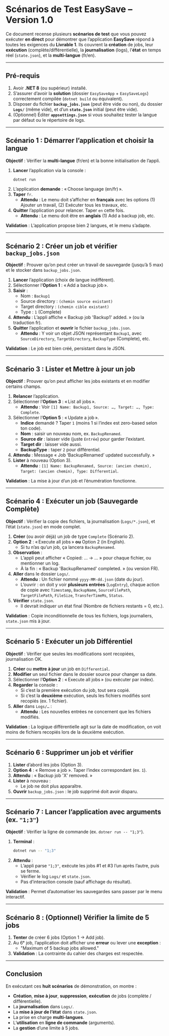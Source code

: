 # Scénarios de Test EasySave – Version 1.0

Ce document recense plusieurs **scénarios de test** que vous pouvez exécuter **en direct** pour démontrer que l’application **EasySave** répond à toutes les exigences du **Livrable 1**. Ils couvrent la **création** de jobs, leur **exécution** (complète/différentielle), la **journalisation** (logs), l’**état** en temps réel (`state.json`), et la **multi-langue** (fr/en).

---

## **Pré-requis**

1. Avoir **.NET 8** (ou supérieur) installé.  
2. S’assurer d’avoir la **solution** (dossier `EasySaveApp` + `EasySaveLogs`) correctement compilée (`dotnet build` ou équivalent).  
3. Disposer du fichier **`backup_jobs.json`** (peut être vide ou non), du dossier **`Logs/`** (même vide), et d’un **`state.json`** initial (peut être vide).  
4. (Optionnel) Éditer **`appsettings.json`** si vous souhaitez tester la langue par défaut ou le répertoire de logs.

---

## **Scénario 1 : Démarrer l’application et choisir la langue**

**Objectif** : Vérifier la **multi-langue** (fr/en) et la bonne initialisation de l’appli.

1. **Lancer** l’application via la console :  
   ```bash
   dotnet run
   ```
2. L’application **demande** : « Choose language (en/fr) ».  
3. **Taper** `fr`.  
   - **Attendu** : Le menu doit s’afficher en **français** avec les options (1) Ajouter un travail, (2) Exécuter tous les travaux, etc.  
4. **Quitter** l’application pour relancer. Taper `en` cette fois.  
   - **Attendu** : Le menu doit être en **anglais** (1) Add a backup job, etc.

**Validation** : L’application propose bien 2 langues, et le menu s’adapte.  

---

## **Scénario 2 : Créer un job et vérifier `backup_jobs.json`**

**Objectif** : Prouver qu’on peut créer un travail de sauvegarde (jusqu’à 5 max) et le stocker dans `backup_jobs.json`.

1. **Lancer** l’application (choix de langue indifférent).  
2. Sélectionner l’**Option 1** : « Add a backup job ».  
3. **Saisir** :  
   - Nom : `Backup1`  
   - Source directory : `(chemin source existant)`  
   - Target directory : `(chemin cible existant)`  
   - Type : `1` (Complete)  
4. **Attendu** : L’appli affiche « Backup job 'Backup1' added. » (ou la traduction fr).  
5. **Quitter** l’application et **ouvrir** le fichier `backup_jobs.json`.  
   - **Attendu** : Y voir un objet JSON représentant `Backup1`, avec `SourceDirectory`, `TargetDirectory`, `BackupType` (Complete), etc.

**Validation** : Le job est bien créé, persistant dans le JSON.

---

## **Scénario 3 : Lister et Mettre à jour un job**

**Objectif** : Prouver qu’on peut afficher les jobs existants et en modifier certains champs.

1. **Relancer** l’application.  
2. Sélectionner l’**Option 3** : « List all jobs ».  
   - **Attendu** : Voir `[1] Name: Backup1, Source: …, Target: …, Type: Complete`.  
3. Sélectionner l’**Option 5** : « Update a job ».  
   - **Indice** demandé ? Taper `1` (moins 1 si l’index est zero-based selon ton code).  
   - **Nom** : saisir un nouveau nom, ex. `BackupRenamed`.  
   - **Source dir** : laisser vide (juste `Entrée`) pour garder l’existant.  
   - **Target dir** : laisser vide aussi.  
   - **BackupType** : taper `2` pour différentiel.  
4. **Attendu** : Message « Job ‘BackupRenamed’ updated successfully. »  
5. **Lister** à nouveau (Option 3).  
   - **Attendu** : `[1] Name: BackupRenamed, Source: (ancien chemin), Target: (ancien chemin), Type: Differential`.

**Validation** : La mise à jour d’un job et l’énumération fonctionne.

---

## **Scénario 4 : Exécuter un job (Sauvegarde Complète)**

**Objectif** : Vérifier la copie des fichiers, la journalisation (`Logs/*.json`), et l’état (`state.json`) en mode complet.

1. **Créer** (ou avoir déjà) un job de type `Complete` (Scénario 2).  
2. **Option 2** : « Execute all jobs » **ou** Option 2 (in English).  
   - Si tu n’as qu’un job, ça lancera `BackupRenamed`.  
3. **Observation** :  
   - L’appli peut afficher « Copied: … -> … » pour chaque fichier, ou mentionner un log.  
   - À la fin : « Backup 'BackupRenamed' completed. » (ou version FR).  
4. **Aller** dans le dossier `Logs/`.  
   - **Attendu** : Un fichier nommé `yyyy-MM-dd.json` (date du jour).  
   - L’ouvrir : on doit y voir **plusieurs entrées** (`LogEntry`), chaque action de copie avec `Timestamp`, `BackupName`, `SourceFilePath`, `TargetFilePath`, `FileSize`, `TransferTimeMs`, `Status`.  
5. **Vérifier** `state.json`.  
   - Il devrait indiquer un état final (Nombre de fichiers restants = 0, etc.).

**Validation** : Copie inconditionnelle de tous les fichiers, logs journaliers, `state.json` mis à jour.

---

## **Scénario 5 : Exécuter un job Différentiel**

**Objectif** : Vérifier que seules les modifications sont recopiées, journalisation OK.

1. **Créer** ou **mettre à jour** un job en `Differential`.  
2. **Modifier** un seul fichier dans le dossier source pour changer sa date.  
3. Sélectionner l’**Option 2** : « Execute all jobs » (ou exécuter par index).  
4. **Regarder** la console :  
   - Si c’est la première exécution du job, tout sera copié.  
   - Si c’est la **deuxième** exécution, seuls les fichiers modifiés sont recopiés (ex. 1 fichier).  
5. **Aller** dans `Logs/…` :  
   - **Attendu** : Les nouvelles entrées ne concernent que les fichiers modifiés.

**Validation** : La logique différentielle agit sur la date de modification, on voit moins de fichiers recopiés lors de la deuxième exécution.

---

## **Scénario 6 : Supprimer un job et vérifier**

1. **Lister** d’abord les jobs (Option 3).  
2. **Option 4** : « Remove a job ». Taper l’index correspondant (ex. `1`).  
3. **Attendu** : « Backup job 'X' removed. »  
4. **Lister** à nouveau :  
   - Le job ne doit plus apparaître.  
5. **Ouvrir** `backup_jobs.json` : le job supprimé doit avoir disparu.

---

## **Scénario 7 : Lancer l’application avec arguments** (ex. `"1;3"`)

**Objectif** : Vérifier la ligne de commande (ex. `dotner run -- "1;3"`).

1. **Terminal** :  
   ```bash
   dotnet run -- "1;3"
   ```
2. **Attendu** :  
   - L’appli parse `"1;3"`, exécute les jobs #1 et #3 l’un après l’autre, puis se ferme.  
   - Vérifier le log `Logs/` et `state.json`.  
   - Pas d’interaction console (sauf affichage du résultat).

**Validation** : Permet d’automatiser les sauvegardes sans passer par le menu interactif.

---

## **Scénario 8 : (Optionnel) Vérifier la limite de 5 jobs**

1. **Tenter** de créer 6 jobs (Option 1 → Add job).  
2. Au 6ᵉ job, l’application doit afficher une **erreur** ou lever une **exception** :  
   - "Maximum of 5 backup jobs allowed."  
3. **Validation** : La contrainte du cahier des charges est respectée.

---

## **Conclusion**

En exécutant ces **huit scénarios** de démonstration, on montre :

- **Création**, **mise à jour**, **suppression**, **exécution** de jobs (complète / différentielle).  
- La **journalisation** dans `Logs/`.  
- La **mise à jour de l’état** dans `state.json`.  
- La prise en charge **multi-langues**.  
- L’**utilisation** en **ligne de commande** (arguments).  
- La **gestion** d’une limite à 5 jobs.
